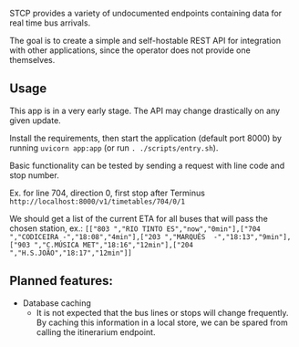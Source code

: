 STCP provides a variety of undocumented endpoints containing data for real time bus arrivals.

The goal is to create a simple and self-hostable REST API for integration with other applications, since the operator does not provide one themselves.


## Usage
This app is in a very early stage. The API may change drastically on any given update.

Install the requirements, then start the application (default port 8000) by running `uvicorn app:app` (or run `. ./scripts/entry.sh`).

Basic functionality can be tested by sending a request with line code and stop number.

Ex. for line 704, direction 0, first stop after Terminus
`http://localhost:8000/v1/timetables/704/0/1`

We should get a list of the current ETA for all buses that will pass the chosen station, ex.:
`[["803 ","RIO TINTO ES","now","0min"],["704 ","CODICEIRA -","18:08","4min"],["203 ","MARQUÊS  -","18:13","9min"],["903 ","C.MÚSICA MET","18:16","12min"],["204 ","H.S.JOÃO","18:17","12min"]]`


## Planned features:
- Database caching
    - It is not expected that the bus lines or stops will change frequently. By caching this information in a local store, we can be spared from calling the itinerarium endpoint.